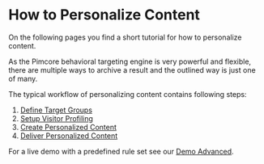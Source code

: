 # How to Personalize Content

On the following pages you find a short tutorial for how to personalize content. 

As the Pimcore behavioral targeting engine is very powerful and flexible, there are multiple ways to archive a result 
and the outlined way is just one of many.

The typical workflow of personalizing content contains following steps: 
1) [Define Target Groups](./01_Define_Target_Groups.md)
2) [Setup Visitor Profiling](./03_Visitor_Profiling.md)
3) [Create Personalized Content](./05_Create_Personalized_Content.md)
4) [Deliver Personalized Content](./07_Deliver_Personalized_Content_and_Debug.md)

For a live demo with a predefined rule set see our [Demo Advanced](https://demo-advanced.pimcore.org). 